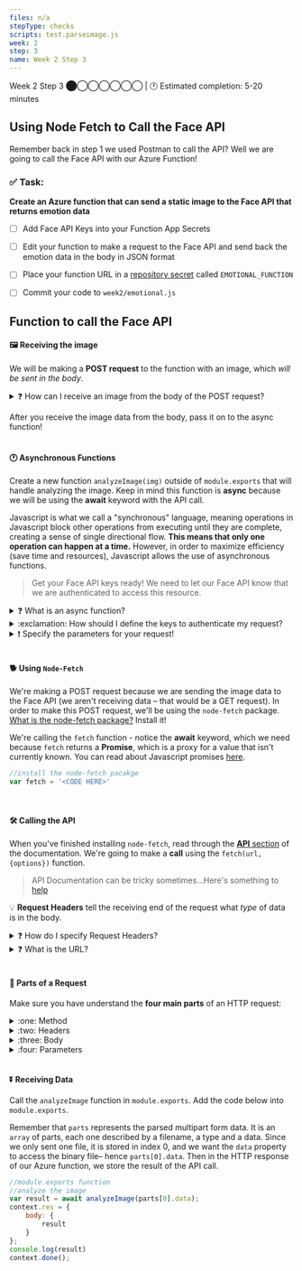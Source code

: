 ```yaml
---
files: n/a
stepType: checks
scripts: test.parseimage.js
week: 2
step: 3
name: Week 2 Step 3
---
```

Week 2 Step 3 ⬤◯◯◯◯◯◯ | 🕐 Estimated completion: 5-20 minutes

## Using Node Fetch to Call the Face API
Remember back in step 1 we used Postman to call the API? Well we are going to call the Face API with our Azure Function!

### ✅ Task:
**Create an Azure function that can send a static image to the Face API that returns emotion data**
- [ ] Add Face API Keys into your Function App Secrets
- [ ] Edit your function to make a request to the Face API and send back the emotion data in the body in JSON format
- [ ] Place your function URL in a [repository secret](https://docs.github.com/en/actions/reference/encrypted-secrets#creating-encrypted-secrets-for-a-repository) called `EMOTIONAL_FUNCTION`
- [ ] Commit your code to `week2/emotional.js`


## Function to call the Face API

#### 🖼️ Receiving the image

We will be making a **POST request** to the function with an image, which *will be sent in the body*.

<details>
<summary>❓ How can I receive an image from the body of the POST request?</summary>
 </br>

Take a look at the standard `module.exports` function code:

```js
module.exports = async function (context, req) {
    // the code
}
```

This is the function that runs **every time your HTTP trigger gets a request**. As a parameter of this function, the `req` parameter contains all the information the request was sent with. *This contains*:
* Headers
* The body

We will be using the `req` parameter to get the image that was sent through the **body** of the POST request.

```js
let img = req.body
```
<br>
</details>

After you receive the image data from the body, pass it on to the async function!
<br></br>




#### 🕐 Asynchronous Functions
Create a new function `analyzeImage(img)` outside of  `module.exports`  that will handle analyzing the image. Keep in mind this function is **async** because we will be using the **await** keyword with the API call.

Javascript is what we call a "synchronous" language, meaning operations in Javascript block other operations from executing until they are complete, creating a sense of single directional flow. **This means that only one operation can happen at a time.** However, in order to maximize efficiency (save time and resources), Javascript allows the use of asynchronous functions.

> Get your Face API keys ready! We need to let our Face API know that we are authenticated to access this resource.

<details>
<summary>❓ What is an async function?</summary>
</br>

Simply put, async functions allow other operations to continue running as they are being executed. Refer to [this site](https://dev.to/hardy613/asynchronous-vs-synchronous-programming-23ed) for more information.

Promises are sychnronous objects, similar to their real life meaning, return a value at some point in the future, or a reason for why that value could not be returned - they represent the result of an async function that may or may not be resolved.

> [Is JavaScript Synchronous or Asynchronous? What the Heck is a Promise?](https://developer.mozilla.org/en-US/docs/Web/JavaScript/Reference/Global_Objects/Promise)
> [Master the JavaScript Interview: What is a Promise?](https://medium.com/better-programming/is-javascript-synchronous-or-asynchronous-what-the-hell-is-a-promise-7aa9dd8f3bfb)

</br>
</details>

<details>
<summary> :exclamation: How should I define the keys to authenticate my request?</summary>
</br>
This function takes in one parameter, `img`, that contains the image we're trying to analyze.  Inside, we have two variables involved in the call: `subscriptionKey`  and `uriBase`.  

The `process.env` object allows you to access super-secret values in your backend. This prevents hackers from getting your keys and doing bad stuff (like exploiting your resources).

```js
async function analyzeImage(img){
    const subscriptionKey = process.env.SUBSCRIPTIONKEY;
    const uriBase = process.env.ENDPOINT + '/face/v1.0/detect';
}
```

**[Where](https://docs.microsoft.com/en-us/azure/azure-functions/functions-how-to-use-azure-function-app-settings?tabs=portal) do you add the values?**

Head to your Function App and click on `Configuration.`
![image](https://user-images.githubusercontent.com/69332964/117517193-345eff80-af69-11eb-9284-5e5c2380f382.png)


Then, let's add the secrets by clicking `New application setting`.
![image](https://user-images.githubusercontent.com/69332964/117517158-18f3f480-af69-11eb-8efa-579063ad7d00.png)

Let's hope you have your subscription keys and endpoint handy. Add them in as `SUBSCRIPTIONKEY` and `ENDPOINT`.

> Congrats! Your keys are now safe.
</details>


<details>
<summary>❗️ Specify the parameters for your request!</summary>
</br>

In order to specify all of our parameters easily, we're going to create a new `URLSearchParams`  object. Here's the object declared for you. I've also already specified one parameter, `returnFaceId`,  as `true` to provide an example. Add in a new parameter that requests emotion.

Remember, these parameters are coming from the [Face API documentation](https://westus.dev.cognitive.microsoft.com/docs/services/563879b61984550e40cbbe8d/operations/563879b61984550f30395236)!

<img width="750" alt="Screen Shot 2021-05-16 at 9 20 19 PM" src="https://user-images.githubusercontent.com/70852990/118420351-a384d400-b68c-11eb-850b-04514c883345.png">

```js
let params = new URLSearchParams({
	'returnFaceId': 'true',
	'<PARAMETER NAME>': '<PARAMETER VALUE>'     //FILL IN THIS LINE
})
```

</details>
<br>

#### 🐕 Using `Node-Fetch`

We're making a POST request because we are sending the image data to the Face API (we aren't receiving data – that would be a GET request). In order to make this POST request, we'll be using the `node-fetch` package. [What is the node-fetch package?](https://www.npmjs.com/package/node-fetch) Install it!

We're calling the `fetch` function - notice the **await** keyword, which we need because `fetch` returns a **Promise**, which is a proxy for a value that isn't currently known. You can read about Javascript promises [here](https://developer.mozilla.org/en-US/docs/Web/JavaScript/Reference/Global_Objects/Promise). 

```js
//install the node-fetch pacakge
var fetch = '<CODE HERE>'
```
<br>

#### :hammer_and_wrench: Calling the API

When you've finished installing `node-fetch`, read through the [**API** section](https://www.npmjs.com/package/node-fetch#api) of the documentation. We're going to make a **call** using the `fetch(url, {options})` function.

> API Documentation can be tricky sometimes...Here's something to [help](https://learn.parabola.io/docs/reading-api-docs)
</details>

:bulb: **Request Headers** tell the receiving end of the request what *type* of data is in the body.

<details>
<summary>❓ How do I specify Request Headers?</summary>
</br>

Go back to the Face API documentation [here](https://westus.dev.cognitive.microsoft.com/docs/services/563879b61984550e40cbbe8d/operations/563879b61984550f30395236), and find the **Request headers** section. 

There are two headers that you need. I've provided the format below. Enter in the two header names and their two corresponding values. 

FYI: The `Content-Type`  header should be set to`'application/octet-stream'`.  This specifies a binary file.

```js
    //COMPLETE THE CODE
    let resp = await fetch(uriBase + '?' + params.toString(), {
        method: '<METHOD>',  //WHAT TYPE OF REQUEST?
        body: '<BODY>',  //WHAT ARE WE SENDING TO THE API?
      
      	//ADD YOUR TWO HEADERS HERE
        headers: {
            '<HEADER NAME>': '<HEADER VALUE>'
        }
    })
```

</details>

<details>
<summary>❓ What is the URL?</summary>
</br>

Notice that the URL is just the uriBase with the params we specified earlier appended on.

Fill in the `method`  and `body`.

```js
async function analyzeImage(img){
    
    const subscriptionKey = '<YOUR SUBSCRIPTION KEY>';
    const uriBase = '<YOUR ENDPOINT>' + '/face/v1.0/detect';
    let params = new URLSearchParams({
        'returnFaceId': 'true',
        'returnFaceAttributes': 'emotion'
    })
    //COMPLETE THE CODE
    let resp = await fetch(uriBase + '?' + params.toString(), {
        method: '<METHOD>',  //WHAT TYPE OF REQUEST?
        body: '<BODY>',  //WHAT ARE WE SENDING TO THE API?
        headers: {
            '<HEADER NAME>': '<HEADER VALUE>'  //do this in the next section
        }
    })
    let data = await resp.json();
    
    return data; 
}
```
</details>

</br>

#### :jigsaw: Parts of a Request
Make sure you have understand the **four main parts** of an HTTP request:
<details>
<summary>:one: Method</summary>
</br>

The **method** is the type of request being made. For example, `GET` and `POST` requests are both methods. These two are probably the most common, but many other HTTP methods exist as well.

<br>
</details>

<details>
<summary>:two: Headers</summary>
</br>

Headers add **specification** to your request. Through headers, for instance, you can specify the **compression type** of your request or the **date** of the request.

<br>
</details>

<details>
<summary>:three: Body</summary>
</br>

The **body** of an HTTP request specifies what data is being sent with the request. **Not every request method has a body!** `GET` requests, for example, do not need a body. However, in our case, we are using a `POST` request, and thus we need a body in our request.

<br>
</details>

<details>
<summary>:four: Parameters</summary>
</br>

**Parameters** play a major role in HTTP requests. They are used _to send values in an HTTP request_. In a POST request, like the one above, we use parameters to send data for analysis. In a GET request, data is passed through parameters so that the right data will be sent back to us.

The parameters of an HTTP request are located in the **URL**:<br>
```https

https://example.azurewebsites.net/api/functionExample?example1=

```
<br>

In this example, the value entered after `example1=` would be passed through the parameter `example1` of this HTTP request.

<br>

Placing **multiple parameters** in one URL looks like this:<br>
```https

https://example.azurewebsites.net/api/functionExample?example1=&example2=&example3=

```

<br>
</details>
<br>

#### ⏬ Receiving Data

Call the `analyzeImage` function in `module.exports`. Add the code below into `module.exports`.

Remember that `parts` represents the parsed multipart form data. It is an `array` of parts, each one described by a filename, a type and a data. Since we only sent one file, it is stored in index 0, and we want the `data`  property to access the binary file– hence `parts[0].data`. Then in the HTTP response of our Azure function, we store the result of the API call.

```js
//module.exports function
//analyze the image
var result = await analyzeImage(parts[0].data);
context.res = {
	body: {
		result
	}
};
console.log(result)
context.done(); 
```

